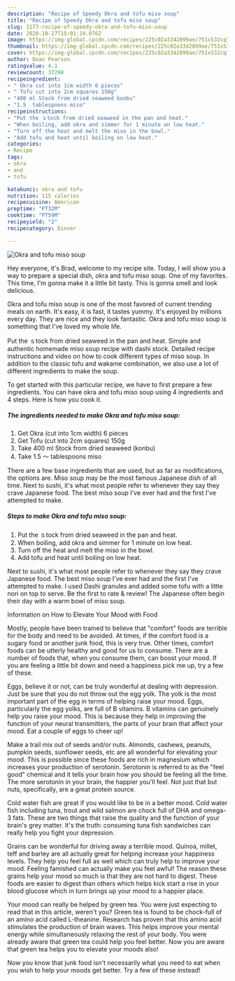 ```yaml
---
description: "Recipe of Speedy Okra and tofu miso soup"
title: "Recipe of Speedy Okra and tofu miso soup"
slug: 1177-recipe-of-speedy-okra-and-tofu-miso-soup
date: 2020-10-27T15:01:24.076Z
image: https://img-global.cpcdn.com/recipes/225c02a3342899ae/751x532cq70/okra-and-tofu-miso-soup-recipe-main-photo.jpg
thumbnail: https://img-global.cpcdn.com/recipes/225c02a3342899ae/751x532cq70/okra-and-tofu-miso-soup-recipe-main-photo.jpg
cover: https://img-global.cpcdn.com/recipes/225c02a3342899ae/751x532cq70/okra-and-tofu-miso-soup-recipe-main-photo.jpg
author: Dean Pearson
ratingvalue: 4.1
reviewcount: 37298
recipeingredient:
- " Okra cut into 1cm width 6 pieces"
- " Tofu cut into 2cm squares 150g"
- "400 ml Stock from dried seaweed konbu"
- "1.5  tablespoons miso"
recipeinstructions:
- "Put the ｓtock from dried seaweed in the pan and heat."
- "When boiling, add okra and simmer for 1 minute on low heat."
- "Turn off the heat and melt the miso in the bowl."
- "Add tofu and heat until boiling on low heat."
categories:
- Recipe
tags:
- okra
- and
- tofu

katakunci: okra and tofu 
nutrition: 115 calories
recipecuisine: American
preptime: "PT32M"
cooktime: "PT59M"
recipeyield: "2"
recipecategory: Dinner

---
```



![Okra and tofu miso soup](https://img-global.cpcdn.com/recipes/225c02a3342899ae/751x532cq70/okra-and-tofu-miso-soup-recipe-main-photo.jpg)

Hey everyone, it's Brad, welcome to my recipe site. Today, I will show you a way to prepare a special dish, okra and tofu miso soup. One of my favorites. This time, I'm gonna make it a little bit tasty. This is gonna smell and look delicious.

Okra and tofu miso soup is one of the most favored of current trending meals on earth. It's easy, it is fast, it tastes yummy. It's enjoyed by millions every day. They are nice and they look fantastic. Okra and tofu miso soup is something that I've loved my whole life.

Put the ｓtock from dried seaweed in the pan and heat. Simple and authentic homemade miso soup recipe with dashi stock. Detailed recipe instructions and video on how to cook different types of miso soup. In addition to the classic tofu and wakame combination, we also use a lot of different ingredients to make the soup.


To get started with this particular recipe, we have to first prepare a few ingredients. You can have okra and tofu miso soup using 4 ingredients and 4 steps. Here is how you cook it.

<!--inarticleads1-->

##### The ingredients needed to make Okra and tofu miso soup:

1. Get  Okra (cut into 1cm width) 6 pieces
1. Get  Tofu (cut into 2cm squares) 150g
1. Take 400 ml Stock from dried seaweed (konbu)
1. Take 1.5 ～ tablespoons miso


There are a few base ingredients that are used, but as far as modifications, the options are. Miso soup may be the most famous Japanese dish of all time. Next to sushi, it&#39;s what most people refer to whenever they say they crave Japanese food. The best miso soup I&#39;ve ever had and the first I&#39;ve attempted to make. 

<!--inarticleads2-->

##### Steps to make Okra and tofu miso soup:

1. Put the ｓtock from dried seaweed in the pan and heat.
1. When boiling, add okra and simmer for 1 minute on low heat.
1. Turn off the heat and melt the miso in the bowl.
1. Add tofu and heat until boiling on low heat.


Next to sushi, it&#39;s what most people refer to whenever they say they crave Japanese food. The best miso soup I&#39;ve ever had and the first I&#39;ve attempted to make. I used Dashi granules and added some tofu with a little nori on top to serve. Be the first to rate &amp; review! The Japanese often begin their day with a warm bowl of miso soup. 

Information on How to Elevate Your Mood with Food


Mostly, people have been trained to believe that "comfort" foods are terrible for the body and need to be avoided. At times, if the comfort food is a sugary food or another junk food, this is very true. Other times, comfort foods can be utterly healthy and good for us to consume. There are a number of foods that, when you consume them, can boost your mood. If you are feeling a little bit down and need a happiness pick me up, try a few of these.

Eggs, believe it or not, can be truly wonderful at dealing with depression. Just be sure that you do not throw out the egg yolk. The yolk is the most important part of the egg in terms of helping raise your mood. Eggs, particularly the egg yolks, are full of B vitamins. B vitamins can genuinely help you raise your mood. This is because they help in improving the function of your neural transmitters, the parts of your brain that affect your mood. Eat a couple of eggs to cheer up!

Make a trail mix out of seeds and/or nuts. Almonds, cashews, peanuts, pumpkin seeds, sunflower seeds, etc are all wonderful for elevating your mood. This is possible since these foods are rich in magnesium which increases your production of serotonin. Serotonin is referred to as the "feel good" chemical and it tells your brain how you should be feeling all the time. The more serotonin in your brain, the happier you'll feel. Not just that but nuts, specifically, are a great protein source.

Cold water fish are great if you would like to be in a better mood. Cold water fish including tuna, trout and wild salmon are chock full of DHA and omega-3 fats. These are two things that raise the quality and the function of your brain's grey matter. It's the truth: consuming tuna fish sandwiches can really help you fight your depression. 

Grains can be wonderful for driving away a terrible mood. Quinoa, millet, teff and barley are all actually great for helping increase your happiness levels. They help you feel full as well which can truly help to improve your mood. Feeling famished can actually make you feel awful! The reason these grains help your mood so much is that they are not hard to digest. These foods are easier to digest than others which helps kick start a rise in your blood glucose which in turn brings up your mood to a happier place.

Your mood can really be helped by green tea. You were just expecting to read that in this article, weren't you? Green tea is found to be chock-full of an amino acid called L-theanine. Research has proven that this amino acid stimulates the production of brain waves. This helps improve your mental energy while simultaneously relaxing the rest of your body. You were already aware that green tea could help you feel better. Now you are aware that green tea helps you to elevate your moods also!

Now you know that junk food isn't necessarily what you need to eat when you wish to help your moods get better. Try a few of these instead!

